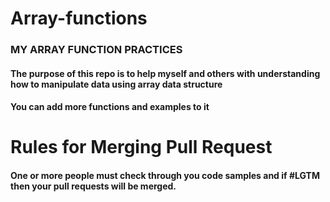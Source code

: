 # Array-functions

### MY ARRAY FUNCTION PRACTICES
#### The purpose of this repo is to help myself and others with understanding how to manipulate data using array data structure
#### You can add more functions and examples to it

# Rules for Merging Pull Request
#### One or more people must check through you code samples and if #LGTM then your pull requests will be merged.


